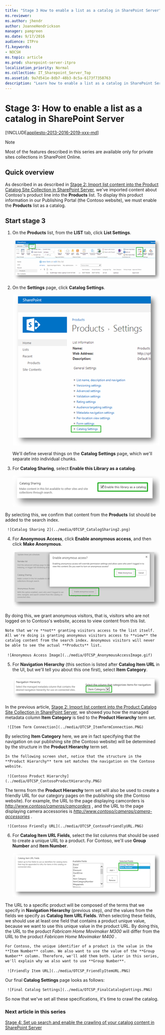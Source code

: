 ```yaml
---
title: "Stage 3 How to enable a list as a catalog in SharePoint Server"
ms.reviewer: 
ms.author: jhendr
author: JoanneHendrickson
manager: pamgreen
ms.date: 9/17/2016
audience: ITPro
f1.keywords:
- NOCSH
ms.topic: article
ms.prod: sharepoint-server-itpro
localization_priority: Normal
ms.collection: IT_Sharepoint_Server_Top
ms.assetid: 9a7d541e-8db7-48b3-8c5a-6173f7358763
description: "Learn how to enable a list as a catalog in SharePoint Server 2016."
---
```


# Stage 3: How to enable a list as a catalog in SharePoint Server

[!INCLUDE[appliesto-2013-2016-2019-xxx-md](../includes/appliesto-2013-2016-2019-xxx-md.md)]
  
> [!NOTE]
> Most of the features described in this series are available only for private sites collections in SharePoint Online. 
  
## Quick overview

As described in as described in [Stage 2: Import list content into the Product Catalog Site Collection in SharePoint Server](stage-2-import-list-content-into-the-product-catalog-site-collection.md), we've imported content about Contoso's product line into the **Products** list. To display this product information in our Publishing Portal (the Contoso website), we must enable the **Products** list as a catalog. 
  
## Start stage 3

1. On the **Products** list, from the **LIST** tab, click **List Settings**. 
    
     ![List Settings](../media/OTCSP_ListSettings.PNG)
  
2. On the **Settings** page, click **Catalog Settings**. 
    
     ![Catalog Settings](../media/OTCSP_CatalogSettings.png)
  
    We'll define several things on the **Catalog Settings** page, which we'll separate into individual chunks. 
    
3. For **Catalog Sharing**, select **Enable this Library as a catalog**. 
    
     ![Catalog Sharing](../media/OTCSP_CatalogSharing.PNG)
  
By selecting this, we confirm that content from the **Products** list should be added to the search index. 
    
     ![Catalog Sharing 2](../media/OTCSP_CatalogSharing2.png)
  
4. For **Anonymous Access**, click **Enable anonymous access**, and then click **Make Anonymous**. 
    
     ![Anonymous Access](../media/OTCSP_AnonymousAccess.PNG)
  
By doing this, we grant anonymous visitors, that is, visitors who are not logged on to Contoso's website, access to view content from this list.
    
    Note that we're **not** granting visitors access to the list itself. All we're doing is granting anonymous visitors access to **view** the catalog content from the search index. Anonymous visitors will never be able to see the actual **Products** list. 
    
     ![Anonymous Access Image](../media/OTCSP_AnonymousAccessImage.gif)
  
5. For **Navigation Hierarchy** (this section is listed after **Catalog Item URL** in the UI, but we'll tell you about this one first), select **Item Category**. 
    
     ![Navigation Hierarchy](../media/OTCSP_NavigationHierarchy.png)
  
In the previous article, [Stage 2: Import list content into the Product Catalog Site Collection in SharePoint Server](stage-2-import-list-content-into-the-product-catalog-site-collection.md), we showed you how the managed metadata column **Item Category** is tied to the **Product Hierarchy** term set. 
    
     ![Item Term Connection](../media/OTCSP_ItemTermConnection.PNG)
  
By selecting **Item Category** here, we are in fact specifying that the navigation on our publishing site (the Contoso website) will be determined by the structure in the **Product Hierarchy** term set. 
    
    In the following screen shot, notice that the structure in the **Product Hierarchy** term set matches the navigation on the Contoso website. 
    
     ![Contoso Product Hierarchy](../media/OTCSP_ContosoProductHierarchy.PNG)
  
The terms from the **Product Hierarchy** term set will also be used to create a friendly URL for our category pages on the publishing site (the Contoso website). For example, the URL to the page displaying camcorders is  *http://www.contoso/cameras/camcorders*  , and the URL to the page displaying camera accessories is  *http://www.contoso/cameras/camera-accessories*  . 
    
     ![Contoso Friendly URL](../media/OTCSP_ContosoFriendlyURL.PNG)
  
6. For **Catalog Item URL Fields**, select the list columns that should be used to create a unique URL to a product. For Contoso, we'll use **Group Number** and **Item Number**. 
    
     ![Item URL](../media/OTCSP_ItemURL.PNG)
  
The URL to a specific product will be composed of the terms that we specify in **Navigation Hierarchy** (previous step),  *and*  the values from the fields we specify as **Catalog Item URL Fields**. When selecting these fields, we should use at least one field that contains a product unique value, because we want to use this unique value in the product URL. By doing this, the URL to the product  *Fabricam Home Movimaker M300*  will differ from the URL to the product  *Fabricam Home Movimaker M400*  . 
    
    For Contoso, the unique identifier of a product is the value in the **Item Number** column. We also want to use the value of the **Group Number** column. Therefore, we'll add them both. Later in this series, we'll explain why we also want to use **Group Number**. 
    
     ![Friendly Item URL](../media/OTCSP_FriendlyItemURL.PNG)
  
Our final **Catalog Settings** page looks as follows: 
    
     ![Final Catalog Settings](../media/OTCSP_FinalCatalogSettings.PNG)
  
So now that we've set all these specifications, it's time to crawl the catalog.
  
### Next article in this series

[Stage 4: Set up search and enable the crawling of your catalog content in SharePoint Server](stage-4-set-up-search-and-enable-the-crawling-of-your-catalog-content.md)
  

